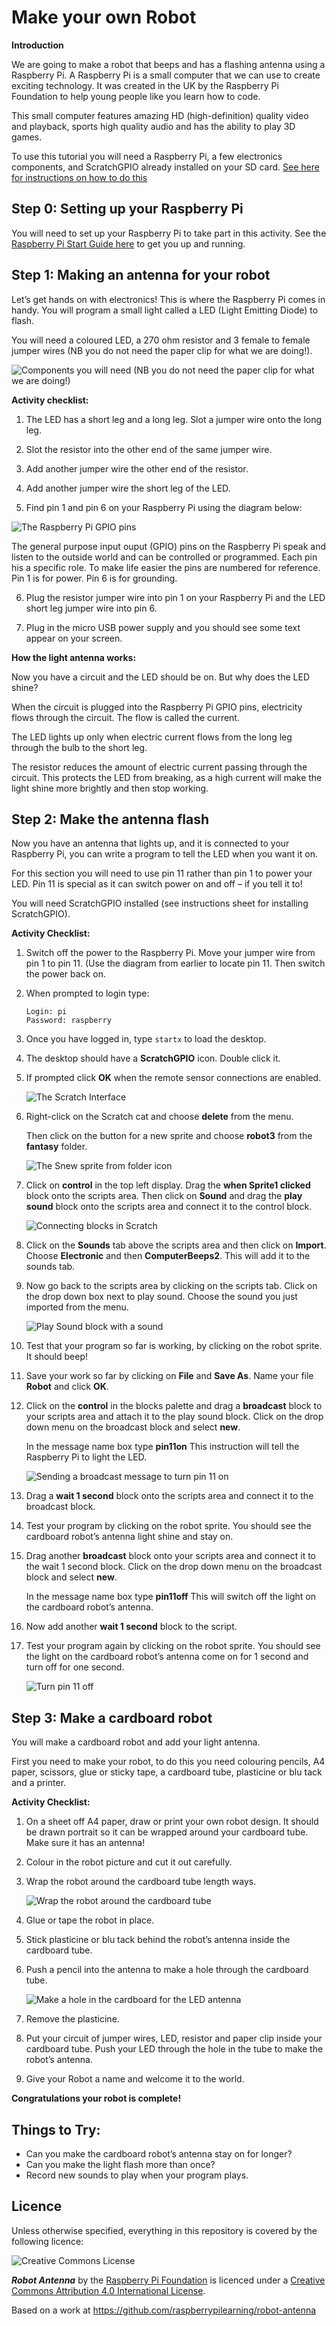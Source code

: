 # Make your own Robot

**Introduction**

We are going to make a robot that beeps and has a flashing antenna using a Raspberry Pi. A Raspberry Pi is a small computer that we can use to create exciting technology. It was created in the UK by the Raspberry Pi Foundation to help young people like you learn how to code.

This small computer features amazing HD (high-definition) quality video and playback, sports high quality audio and has the ability to play 3D games.

To use this tutorial you will need a Raspberry Pi, a few electronics components, and ScratchGPIO already installed on your SD card. [See here for instructions on how to do this](http://cymplecy.github.io/scratch_gpio/ "Scratch GPIO install instructions")

## Step 0: Setting up your Raspberry Pi

You will need to set up your Raspberry Pi to take part in this activity. See the [Raspberry Pi Start Guide here](http://www.raspberrypi.org/help/quick-start-guide/) to get you up and running.


## Step 1: Making an antenna for your robot

Let’s get hands on with electronics!  This is where the Raspberry Pi comes in handy. You will program a small light called a LED (Light Emitting Diode) to flash.

You will need a coloured LED, a 270 ohm resistor and 3 female to female jumper wires (NB you do not need the paper clip for what we are doing!).

![](components.png "Components you will need (NB you do not need the paper clip for what we are doing!)")

**Activity checklist:**

1.  The LED has a short leg and a long leg. Slot a jumper wire onto the long leg.

2.	Slot the resistor into the other end of the same jumper wire.

3.	Add another jumper wire the other end of the resistor.

4.	Add another jumper wire the short leg of the LED.

5.	Find pin 1 and pin 6 on your Raspberry Pi using the diagram below:

![](GPIO1.png "The Raspberry Pi GPIO pins")


  The general purpose input ouput (GPIO) pins on the Raspberry Pi speak and listen to the outside world and can be          controlled or programmed.  Each pin his a specific role. To make life easier the pins are numbered for reference.         Pin 1 is for power. Pin 6 is for grounding.


6.  Plug the resistor jumper wire into pin 1 on your Raspberry Pi and the LED short leg jumper wire into pin 6.

7.  Plug in the micro USB power supply and you should see some text appear on your screen.

**How the light antenna works:**

Now you have a circuit and the LED should be on. But why does the LED shine?

When the circuit is plugged into the Raspberry Pi GPIO pins, electricity flows through the circuit. The flow is called the current.

The LED lights up only when electric current flows from the long leg through the bulb to the short leg.

The resistor reduces the amount of electric current passing through the circuit. This protects the LED from breaking, as a high current will make the light shine more brightly and then stop working.


## Step 2: Make the antenna flash

Now you have an antenna that lights up, and it is connected to your Raspberry Pi, you can write a program to tell the LED when you want it on.

For this section you will need to use pin 11 rather than pin 1 to power your LED. Pin 11 is special as it can switch power on and off – if you tell it to!

You will need ScratchGPIO installed (see instructions sheet for installing ScratchGPIO).

**Activity Checklist:**

1.	Switch off the power to the Raspberry Pi. Move your jumper wire from pin 1 to pin 11. (Use the diagram from earlier to locate pin 11. Then switch the power back on.

2.	When prompted to login type:

    ```
    Login: pi
    Password: raspberry
    ```

3.	Once you have logged in, type `startx` to load the desktop.

4.	The desktop should have a **ScratchGPIO** icon. Double click it.

5.	If prompted click **OK** when the remote sensor connections are enabled.

    ![](Scratch-interface.png "The Scratch Interface")

6.	Right-click on the Scratch cat and choose **delete** from the menu.

    Then click on the button for a new sprite and choose **robot3** from the **fantasy** folder.

    ![](new_sprite.png "The Snew sprite from folder icon")

7.	Click on **control** in the top left display. Drag the **when Sprite1 clicked** block onto the scripts area. Then click on **Sound** and drag the **play sound** block onto the scripts area and connect it to the control block.

    ![](play_sound.png "Connecting blocks in Scratch")

8.	Click on the **Sounds** tab above the scripts area and then click on **Import**. Choose **Electronic** and then **ComputerBeeps2**. This will add it to the sounds tab.

9.	Now go back to the scripts area by clicking on the scripts tab. Click on the drop down box next to play sound. Choose the sound you just imported from the menu.

    ![](play_sound_beep.png "Play Sound block with a sound")

10.	Test that your program so far is working, by clicking on the robot sprite. It should beep!

11.	Save your work so far by clicking on **File** and **Save As**. Name your file **Robot** and click **OK**.

12.	Click on the **control** in the blocks palette and drag a **broadcast** block to your scripts area and attach it to the play sound block. Click on the drop down menu on the broadcast block and select **new**.

    In the message name box type **pin11on** This instruction will tell the Raspberry Pi to light the LED.

    ![](pin11on.png "Sending a broadcast message to turn pin 11 on")

13.	Drag a **wait 1 second** block onto the scripts area and connect it to the broadcast block.

14.	Test your program by clicking on the robot sprite. You should see the cardboard robot’s antenna light shine and stay on.

15.	Drag another **broadcast** block onto your scripts area and connect it to the wait 1 second block. Click on the drop down menu on the broadcast block and select **new**.

    In the message name box type **pin11off** This will switch off the light on the cardboard robot’s antenna.

16.	Now add another **wait 1 second** block to the script.

17.	Test your program again by clicking on the robot sprite. You should see the light on the cardboard robot’s antenna come on for 1 second and turn off for one second.

    ![](pin11off.png "Turn pin 11 off")


## Step 3: Make a cardboard robot

You will make a cardboard robot and add your light antenna.

First you need to make your robot, to do this you need colouring pencils, A4 paper, scissors, glue or sticky tape, a cardboard tube, plasticine or blu tack and a printer.

**Activity Checklist:**

1.	On a sheet off A4 paper, draw or print your own robot design. It should be drawn portrait so it can be wrapped around your cardboard tube. Make sure it has an antenna!

2.	Colour in the robot picture and cut it out carefully.

3.	Wrap the robot around the cardboard tube length ways.

    ![](cardboard.png "Wrap the robot around the cardboard tube")

4.  Glue or tape the robot in place.

5.	Stick plasticine or blu tack behind the robot’s antenna inside the cardboard tube.

6.	Push a pencil into the antenna to make a hole through the cardboard tube.

    ![](cardboard2.png "Make a hole in the cardboard for the LED antenna")

7.	Remove the plasticine.

8.	Put your circuit of jumper wires, LED, resistor and paper clip inside your cardboard tube. Push your LED through the hole in the tube to make the robot’s antenna.

9.	Give your Robot a name and welcome it to the world.

**Congratulations your robot is complete!**

## Things to Try:

-	Can you make the cardboard robot’s antenna stay on for longer?
-	Can you make the light flash more than once?
-	Record new sounds to play when your program plays.

## Licence

Unless otherwise specified, everything in this repository is covered by the following licence:

![Creative Commons License](http://i.creativecommons.org/l/by-sa/4.0/88x31.png)

***Robot Antenna*** by the [Raspberry Pi Foundation](http://raspberrypi.org) is licenced under a [Creative Commons Attribution 4.0 International License](http://creativecommons.org/licenses/by-sa/4.0/).

Based on a work at https://github.com/raspberrypilearning/robot-antenna
